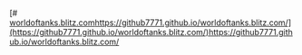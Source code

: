 [# [worldoftanks.blitz.com](https://github7771.github.io/worldoftanks.blitz.com/)https://github7771.github.io/worldoftanks.blitz.com/](https://github7771.github.io/worldoftanks.blitz.com/)https://github7771.github.io/worldoftanks.blitz.com/
